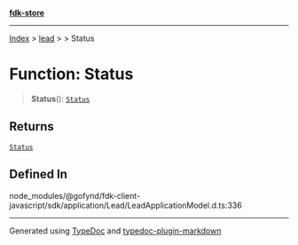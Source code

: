 [**fdk-store**](../../../README.md)
***

[Index](../../../API.md) > [lead](../../README.md) > [<internal>](../README.md) > Status

# Function: Status

> **Status**(): [`Status`](../type-aliases/type-alias.Status.md)

## Returns

[`Status`](../type-aliases/type-alias.Status.md)

## Defined In

node\_modules/@gofynd/fdk-client-javascript/sdk/application/Lead/LeadApplicationModel.d.ts:336

***
Generated using [TypeDoc](https://typedoc.org/) and [typedoc-plugin-markdown](https://www.npmjs.com/package/typedoc-plugin-markdown)

